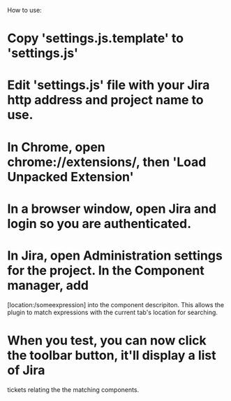 How to use:

# Copy 'settings.js.template' to 'settings.js'
# Edit 'settings.js' file with your Jira http address and project name to use.
# In Chrome, open chrome://extensions/, then 'Load Unpacked Extension'
# In a browser window, open Jira and login so you are authenticated.
# In Jira, open Administration settings for the project.  In the Component manager, add 
[location:/someexpression] into the component descripiton.  This allows the plugin to 
match expressions with the current tab's location for searching.
# When you test, you can now click the toolbar button, it'll display a list of Jira 
tickets relating the the matching components.
